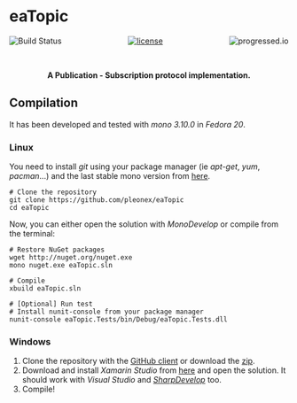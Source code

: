 # eaTopic
<p align="center">
<a href="https://travis-ci.org/Otupus/eaTopic"><img alt="Build Status" src="https://travis-ci.org/pleonex/eaTopic.svg?branch=master" align="left" /></a>
<a href="http://www.gnu.org/copyleft/gpl.html"><img alt="license" src="https://img.shields.io/badge/license-GPL%20V3-blue.svg?style=flat" /></a>
<a href="https://github.com/fehmicansaglam/progressed.io"><img alt="progressed.io" src="http://progressed.io/bar/100" align="right" /></a>
</p>

<br>
<p align="center"><b>A Publication - Subscription protocol implementation.</b></p>


## Compilation
It has been developed and tested with *mono 3.10.0* in *Fedora 20*.

### Linux
You need to install *git* using your package manager (ie *apt-get*, *yum*, *pacman*...) and the last stable mono version from [here](http://www.mono-project.com/docs/getting-started/install/linux/).
``` shell
# Clone the repository
git clone https://github.com/pleonex/eaTopic
cd eaTopic
```

Now, you can either open the solution with *MonoDevelop* or compile from the terminal:
``` shell
# Restore NuGet packages
wget http://nuget.org/nuget.exe
mono nuget.exe eaTopic.sln

# Compile
xbuild eaTopic.sln

# [Optional] Run test
# Install nunit-console from your package manager
nunit-console eaTopic.Tests/bin/Debug/eaTopic.Tests.dll
```

### Windows
1. Clone the repository with the [GitHub client](https://windows.github.com/) or download the [zip](https://github.com/pleonex/eaTopic/archive/master.zip).
2. Download and install *Xamarin Studio* from [here](http://www.monodevelop.com/download/) and open the solution. It should work with *Visual Studio* and [*SharpDevelop*](http://www.icsharpcode.net/OpenSource/SD/Download/) too.
3. Compile!
